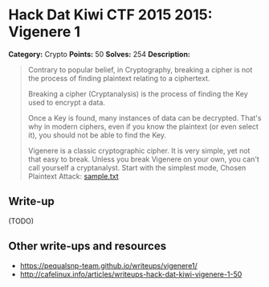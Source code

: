 # Hack Dat Kiwi CTF 2015 2015: Vigenere 1

**Category:** Crypto
**Points:** 50
**Solves:** 254
**Description:**

> Contrary to popular belief, in Cryptography, breaking a cipher is not the process of finding plaintext relating to a ciphertext.
> 
> Breaking a cipher (Cryptanalysis) is the process of finding the Key used to encrypt a data.
> 
> Once a Key is found, many instances of data can be decrypted. That's why in modern ciphers, even if you know the plaintext (or even select it), you should not be able to find the Key.
> 
> Vigenere is a classic cryptographic cipher. It is very simple, yet not that easy to break. Unless you break Vigenere on your own, you can't call yourself a cryptanalyst. Start with the simplest mode, Chosen Plaintext Attack: [sample.txt](./sample.txt)


## Write-up

(TODO)

## Other write-ups and resources

* <https://pequalsnp-team.github.io/writeups/vigenere1/>
* <http://cafelinux.info/articles/writeups-hack-dat-kiwi-vigenere-1-50>
